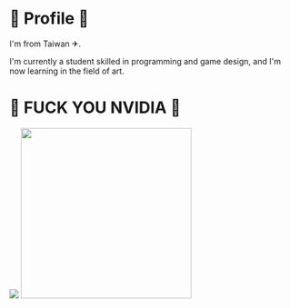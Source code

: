 <h1>🔧 Profile 🔧</h1>
<p>I'm from Taiwan ✈︎.</p>
<p>I'm currently a student skilled in programming and game design, and I'm now learning in the field of art.</p>
<h1>🖕 FUCK YOU NVIDIA 🖕</h1>
<img src="https://na.cx/i/SJ2Z2Qm.jpg" />
<img src="https://img.devrant.com/devrant/rant/c_6127842_otsRj.gif" width="300" />
